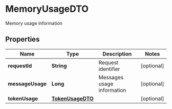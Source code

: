 

# MemoryUsageDTO

Memory usage information

## Properties

| Name | Type | Description | Notes |
|------------ | ------------- | ------------- | -------------|
|**requestId** | **String** | Request identifier |  [optional] |
|**messageUsage** | **Long** | Messages usage information |  [optional] |
|**tokenUsage** | [**TokenUsageDTO**](TokenUsageDTO.md) |  |  [optional] |



